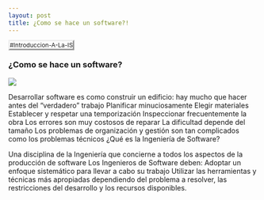 ```yaml
---
layout: post
title: ¿Como se hace un software?!
---
```


<tagg style="
    font-size: 12px;
    border-style: outset;
">#Introduccion-A-La-IS</tagg> 

### ¿Como se hace un software?
 
 <img style="-webkit-user-select: none;margin: auto;" src="https://scontent.fgye6-1.fna.fbcdn.net/v/t1.15752-9/117595541_353476222715472_8278038660817294766_n.png?_nc_cat=108&amp;_nc_sid=b96e70&amp;_nc_ohc=vnfKs494g-UAX9mjixv&amp;_nc_ht=scontent.fgye6-1.fna&amp;oh=f03f4b801a511347cf18bd4ec79fadd8&amp;oe=5F60108E">
 

Desarrollar software es como construir un edificio: hay mucho que hacer antes del “verdadero” trabajo 
Planificar minuciosamente 
Elegir materiales 
Establecer y respetar una temporización 
Inspeccionar frecuentemente la obra 
Los errores son muy costosos de reparar 
La dificultad depende del tamaño 
Los problemas de organización y gestión son tan complicados como los problemas técnicos
¿Qué es la Ingeniería de Software? 

Una disciplina de la Ingeniería que concierne a todos los aspectos de la producción de software
Los Ingenieros de Software deben: 
Adoptar un enfoque sistemático para llevar a cabo su trabajo 
Utilizar las herramientas y técnicas más apropiadas dependiendo del problema a resolver, las restricciones del desarrollo y  los recursos disponibles.

